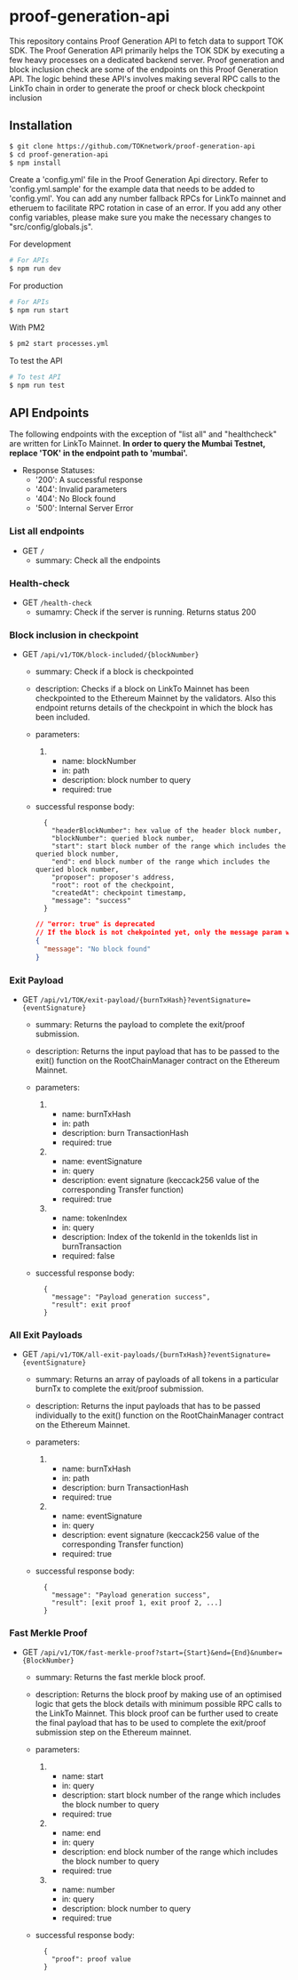 # proof-generation-api

This repository contains Proof Generation API to fetch data to support TOK SDK. The Proof Generation API primarily helps the TOK SDK by executing a few heavy processes
on a dedicated backend server. Proof generation and block inclusion check are some of the endpoints on this Proof Generation API. The logic behind these API's involves making several RPC calls to the LinkTo chain in order to generate the proof or check block checkpoint inclusion

## Installation

```bash
$ git clone https://github.com/TOKnetwork/proof-generation-api
$ cd proof-generation-api
$ npm install

```

Create a 'config.yml' file in the Proof Generation Api directory. Refer to 'config.yml.sample' for the example data that needs to be added to 'config.yml'. You can add any number fallback RPCs for LinkTo mainnet and etheruem to facilitate RPC rotation in case of an error. If you add any other config variables, please make sure you make the necessary changes to "src/config/globals.js".

For development

```bash
# For APIs
$ npm run dev
```

For production

```bash
# For APIs
$ npm run start
```

With PM2

```bash
$ pm2 start processes.yml
```

To test the API

```bash
# To test API
$ npm run test
```

## API Endpoints

The following endpoints with the exception of "list all" and "healthcheck" are written for LinkTo Mainnet. **In order to query the Mumbai Testnet, replace 'TOK' in the endpoint path to 'mumbai'.**

- Response Statuses:
  - '200': A successful response
  - '404': Invalid parameters
  - '404': No Block found
  - '500': Internal Server Error

### List all endpoints

- GET `/`
  - summary: Check all the endpoints

### Health-check

- GET `/health-check`
  - sumamry: Check if the server is running. Returns status 200

### Block inclusion in checkpoint

- GET `/api/v1/TOK/block-included/{blockNumber}`

  - summary: Check if a block is checkpointed

  - description: Checks if a block on LinkTo Mainnet has been checkpointed to the Ethereum Mainnet by the validators. Also this endpoint returns details of the checkpoint in which the block has been included.

  - parameters:

    1. - name: blockNumber
       - in: path
       - description: block number to query
       - required: true

  - successful response body:
    ```
      {
        "headerBlockNumber": hex value of the header block number,
        "blockNumber": queried block number,
        "start": start block number of the range which includes the queried block number,
        "end": end block number of the range which includes the queried block number,
        "proposer": proposer's address,
        "root": root of the checkpoint,
        "createdAt": checkpoint timestamp,
        "message": "success"
      }
    ```
    ```json
    // "error: true" is deprecated
    // If the block is not chekpointed yet, only the message param will be sent
    {
      "message": "No block found"
    }
    ```

### Exit Payload

- GET `/api/v1/TOK/exit-payload/{burnTxHash}?eventSignature={eventSignature}`

  - summary: Returns the payload to complete the exit/proof submission.

  - description: Returns the input payload that has to be passed to the exit() function on the RootChainManager contract on the Ethereum Mainnet.

  - parameters:

    1. - name: burnTxHash
       - in: path
       - description: burn TransactionHash
       - required: true

    2. - name: eventSignature
       - in: query
       - description: event signature (keccack256 value of the corresponding Transfer function)
       - required: true

    3. - name: tokenIndex
       - in: query
       - description: Index of the tokenId in the tokenIds list in burnTransaction
       - required: false

  - successful response body:
    ```
      {
        "message": "Payload generation success",
        "result": exit proof
      }
    ```

### All Exit Payloads

- GET `/api/v1/TOK/all-exit-payloads/{burnTxHash}?eventSignature={eventSignature}`

  - summary: Returns an array of payloads of all tokens in a particular burnTx to complete the exit/proof submission.

  - description: Returns the input payloads that has to be passed individually to the exit() function on the RootChainManager contract on the Ethereum Mainnet.

  - parameters:

    1. - name: burnTxHash
       - in: path
       - description: burn TransactionHash
       - required: true

    2. - name: eventSignature
       - in: query
       - description: event signature (keccack256 value of the corresponding Transfer function)
       - required: true

  - successful response body:
    ```
      {
        "message": "Payload generation success",
        "result": [exit proof 1, exit proof 2, ...]
      }
    ```

### Fast Merkle Proof

- GET `/api/v1/TOK/fast-merkle-proof?start={Start}&end={End}&number={BlockNumber}`

  - summary: Returns the fast merkle block proof.

  - description: Returns the block proof by making use of an optimised logic that gets the block details with minimum possible RPC calls to the LinkTo Mainnet. This block proof can be further used to create the final payload that has to be used to complete the exit/proof submission step on the Ethereum mainnet.

  - parameters:

    1. - name: start
       - in: query
       - description: start block number of the range which includes the block number to query
       - required: true
    2. - name: end
       - in: query
       - description: end block number of the range which includes the block number to query
       - required: true
    3. - name: number
       - in: query
       - description: block number to query
       - required: true

  - successful response body:
    ```
      {
        "proof": proof value
      }
    ```
